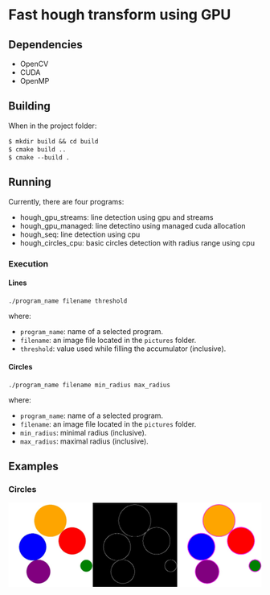 # Fast hough transform using GPU

## Dependencies
- OpenCV
- CUDA
- OpenMP

## Building
When in the project folder:
```
$ mkdir build && cd build
$ cmake build ..
$ cmake --build .
```

## Running
Currently, there are four programs:
- hough_gpu_streams: line detection using gpu and streams
- hough_gpu_managed: line detectino using managed cuda allocation
- hough_seq: line detection using cpu
- hough_circles_cpu: basic circles detection with radius range using cpu

### Execution
#### Lines
```
./program_name filename threshold
```
where:
- `program_name`: name of a selected program.
- `filename`: an image file located in the `pictures` folder.
- `threshold`: value used while filling the accumulator (inclusive).

#### Circles
```
./program_name filename min_radius max_radius
```
where:
- `program_name`: name of a selected program.
- `filename`: an image file located in the `pictures` folder.
- `min_radius`: minimal radius (inclusive).
- `max_radius`: maximal radius (inclusive).

## Examples
### Circles
![Circle Detection](results/result.jpg)
